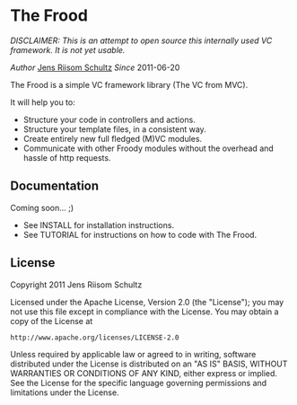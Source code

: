 The Frood
=========

*DISCLAIMER: This is an attempt to open source this internally used VC framework. It is not yet usable.*

*Author* [Jens Riisom Schultz](mailto:ibber_of_crew42@hotmail.com)
*Since*  2011-06-20

The Frood is a simple VC framework library (The VC from MVC).

It will help you to:

  * Structure your code in controllers and actions.
  * Structure your template files, in a consistent way.
  * Create entirely new full fledged (M)VC modules.
  * Communicate with other Froody modules without the overhead and hassle of http requests.


Documentation
-------------

Coming soon... ;)

  * See INSTALL for installation instructions.
  * See TUTORIAL for instructions on how to code with The Frood.


License
-------

Copyright 2011 Jens Riisom Schultz

Licensed under the Apache License, Version 2.0 (the "License");
you may not use this file except in compliance with the License.
You may obtain a copy of the License at

    http://www.apache.org/licenses/LICENSE-2.0

Unless required by applicable law or agreed to in writing, software
distributed under the License is distributed on an "AS IS" BASIS,
WITHOUT WARRANTIES OR CONDITIONS OF ANY KIND, either express or implied.
See the License for the specific language governing permissions and
limitations under the License.
